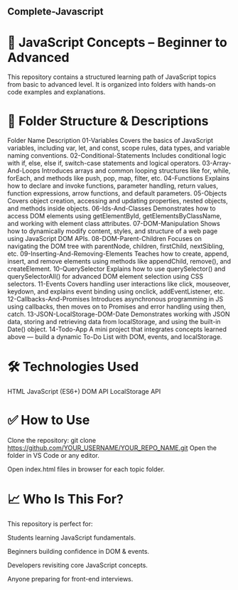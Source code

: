 ## Complete-Javascript
# 📘 JavaScript Concepts – Beginner to Advanced
This repository contains a structured learning path of JavaScript topics from basic to advanced level. It is organized into folders with hands-on code examples and explanations.

# 📂 Folder Structure & Descriptions
Folder Name	Description
01-Variables	Covers the basics of JavaScript variables, including var, let, and const, scope rules, data types, and variable naming conventions.
02-Conditional-Statements	Includes conditional logic with if, else, else if, switch-case statements and logical operators.
03-Array-And-Loops	Introduces arrays and common looping structures like for, while, forEach, and methods like push, pop, map, filter, etc.
04-Functions	Explains how to declare and invoke functions, parameter handling, return values, function expressions, arrow functions, and default parameters.
05-Objects	Covers object creation, accessing and updating properties, nested objects, and methods inside objects.
06-Ids-And-Classes	Demonstrates how to access DOM elements using getElementById, getElementsByClassName, and working with element class attributes.
07-DOM-Manipulation	Shows how to dynamically modify content, styles, and structure of a web page using JavaScript DOM APIs.
08-DOM-Parent-Children	Focuses on navigating the DOM tree with parentNode, children, firstChild, nextSibling, etc.
09-Inserting-And-Removing-Elements	Teaches how to create, append, insert, and remove elements using methods like appendChild, remove(), and createElement.
10-QuerySelector	Explains how to use querySelector() and querySelectorAll() for advanced DOM element selection using CSS selectors.
11-Events	Covers handling user interactions like click, mouseover, keydown, and explains event binding using onclick, addEventListener, etc.
12-Callbacks-And-Promises	Introduces asynchronous programming in JS using callbacks, then moves on to Promises and error handling using then, catch.
13-JSON-LocalStorage-DOM-Date	Demonstrates working with JSON data, storing and retrieving data from localStorage, and using the built-in Date() object.
14-Todo-App	A mini project that integrates concepts learned above — build a dynamic To-Do List with DOM, events, and localStorage.

# 🛠 Technologies Used
HTML
JavaScript (ES6+)
DOM API
LocalStorage API

# ✅ How to Use
Clone the repository:
git clone https://github.com/YOUR_USERNAME/YOUR_REPO_NAME.git
Open the folder in VS Code or any editor.

Open index.html files in browser for each topic folder.

# 📈 Who Is This For?
This repository is perfect for:

Students learning JavaScript fundamentals.

Beginners building confidence in DOM & events.

Developers revisiting core JavaScript concepts.

Anyone preparing for front-end interviews.

